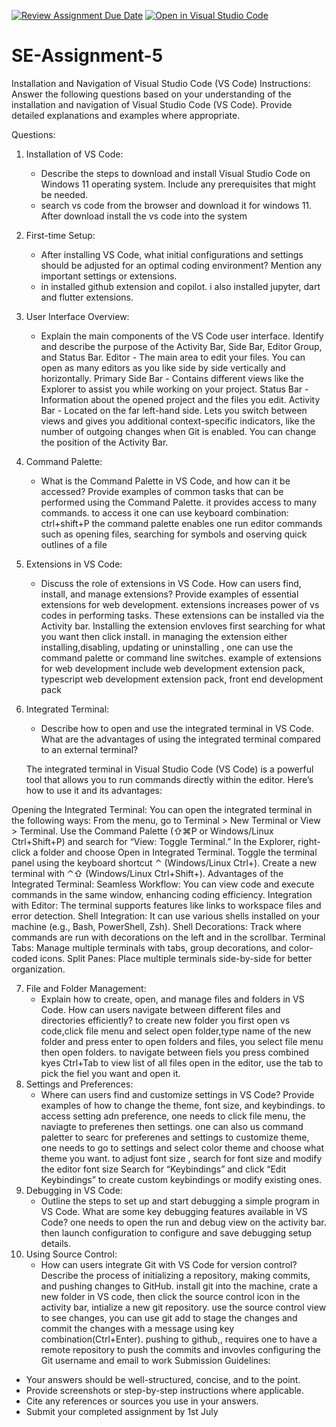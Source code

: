 [![Review Assignment Due Date](https://classroom.github.com/assets/deadline-readme-button-22041afd0340ce965d47ae6ef1cefeee28c7c493a6346c4f15d667ab976d596c.svg)](https://classroom.github.com/a/XoLGRbHq)
[![Open in Visual Studio Code](https://classroom.github.com/assets/open-in-vscode-2e0aaae1b6195c2367325f4f02e2d04e9abb55f0b24a779b69b11b9e10269abc.svg)](https://classroom.github.com/online_ide?assignment_repo_id=15425603&assignment_repo_type=AssignmentRepo)
# SE-Assignment-5
Installation and Navigation of Visual Studio Code (VS Code)
 Instructions:
Answer the following questions based on your understanding of the installation and navigation of Visual Studio Code (VS Code). Provide detailed explanations and examples where appropriate.

 Questions:

1. Installation of VS Code:
   - Describe the steps to download and install Visual Studio Code on Windows 11 operating system. Include any prerequisites that might be needed.
   - search vs code from the browser and download it for windows 11. After download install the vs code into the system

2. First-time Setup:
   - After installing VS Code, what initial configurations and settings should be adjusted for an optimal coding environment? Mention any important settings or extensions.
    - in installed github extension and copilot. i also installed jupyter, dart and flutter extensions.
3. User Interface Overview:
   - Explain the main components of the VS Code user interface. Identify and describe the purpose of the Activity Bar, Side Bar, Editor Group, and Status Bar.
     Editor - The main area to edit your files. You can open as many editors as you like side by side vertically and horizontally.
     Primary Side Bar - Contains different views like the Explorer to assist you while working on your project.
     Status Bar - Information about the opened project and the files you edit.
     Activity Bar - Located on the far left-hand side. Lets you switch between views and gives you additional context-specific indicators, like the number of outgoing changes when Git is enabled. You can        change the position of the Activity Bar.
4. Command Palette:
   - What is the Command Palette in VS Code, and how can it be accessed? Provide examples of common tasks that can be performed using the Command Palette.
     it provides access to many commands. to access it one can use keyboard combination: ctrl+shift+P
     the command palette enables one run editor commands such as opening files, searching for symbols and oserving quick outlines of a file
5. Extensions in VS Code:
   - Discuss the role of extensions in VS Code. How can users find, install, and manage extensions? Provide examples of essential extensions for web development.
     extensions increases power of vs codes in performing tasks. These extensions can be installed via the Activity bar. Installing the extension envloves first searching for what you want then click install. in managing the extension either installing,disabling, updating or uninstalling , one can use the command palette or command line switches.
     example of extensions for web development include web development extension pack, typescript web development extension pack, front end development pack
6. Integrated Terminal:
   - Describe how to open and use the integrated terminal in VS Code. What are the advantages of using the integrated terminal compared to an external terminal?

    The integrated terminal in Visual Studio Code (VS Code) is a powerful tool that allows you to run commands directly within the editor. Here’s how to use it and its advantages:

 Opening the Integrated Terminal:
 You can open the integrated terminal in the following ways:
 From the menu, go to Terminal > New Terminal or View > Terminal.
 Use the Command Palette (⇧⌘P or Windows/Linux Ctrl+Shift+P) and search for “View: Toggle Terminal.”
 In the Explorer, right-click a folder and choose Open in Integrated Terminal.
 Toggle the terminal panel using the keyboard shortcut ⌃ (Windows/Linux Ctrl+).
  Create a new terminal with ⌃⇧ (Windows/Linux Ctrl+Shift+).
              Advantages of the Integrated Terminal:
 Seamless Workflow: You can view code and execute commands in the same window, enhancing coding efficiency.
 Integration with Editor: The terminal supports features like links to workspace files and error detection.
 Shell Integration: It can use various shells installed on your machine (e.g., Bash, PowerShell, Zsh).
 Shell Decorations: Track where commands are run with decorations on the left and in the scrollbar.
 Terminal Tabs: Manage multiple terminals with tabs, group decorations, and color-coded icons.
  Split Panes: Place multiple terminals side-by-side for better organization.

7. File and Folder Management:
   - Explain how to create, open, and manage files and folders in VS Code. How can users navigate between different files and directories efficiently?
   to create new folder you first open vs code,click file menu and select open folder,type name of the new folder and press enter
   to open folders and files, you select file menu then open folders.
   to navigate between fiels you press combined kyes Ctrl+Tab to view list of all files open in the editor, use the tab to pick the fiel you want and open it.
8. Settings and Preferences:
   - Where can users find and customize settings in VS Code? Provide examples of how to change the theme, font size, and keybindings.
    to access setting adn preference, one needs to click file menu, the naviagte to preferenes then settings. one can also us command paletter to searc for preferenes and settings
    to customize theme, one needs to go to settings and select color theme and choose what theme you want. to adjust font size , search for font size and modify the editor font size
    Search for “Keybindings” and click “Edit Keybindings” to create custom keybindings or modify existing ones.
9. Debugging in VS Code:
   - Outline the steps to set up and start debugging a simple program in VS Code. What are some key debugging features available in VS Code?
     one needs to open the run and debug view on the activity bar. then launch configuration to configure and save debugging setup details.
10. Using Source Control:
    - How can users integrate Git with VS Code for version control? Describe the process of initializing a repository, making commits, and pushing changes to GitHub.
      install git into the machine, crate a new folder in VS code, then click the source control icon in the activity bar, intialize a new git repository. use the source control view to see changes, you 
     can use git add to stage the changes  and commit the changes with a message using key combination(Ctrl+Enter). pushing to github,, requires one to have a remote repository to push the commits and            invovles configuring the Git username and email to work
 Submission Guidelines:
- Your answers should be well-structured, concise, and to the point.
- Provide screenshots or step-by-step instructions where applicable.
- Cite any references or sources you use in your answers.
- Submit your completed assignment by 1st July 

